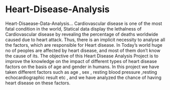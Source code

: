 # Heart-Disease-Analysis
Heart-Disaease-Data-Analysis...
Cardiovascular disease is one of the most fatal condition in the world, Statical data display the lethalness of Cardiovascular disease by revealing the percentage of deaths worldwide caused due to heart attack.
Thus, there is an implicit necessity to analyse all the factors, which are responsible for Heart disease.
  In Today’s world huge no of peoples are affected by heart disease, and most of them don’t know the cause of its. The objective of this Heart Disease Analysis Project is to improve the knowledge on the impact of different types of heart disease factors on the basis of age and gender in humans. In this project we have taken different factors such as age , sex , resting blood pressure ,resting echocardiographic result  etc , and we have analyzed the chance of having heart disease on these factors.


